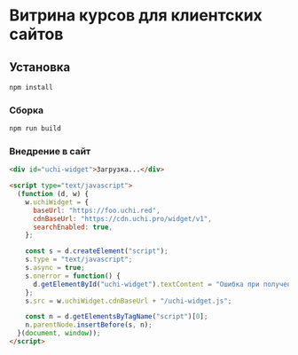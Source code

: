 # Витрина курсов для клиентских сайтов

## Установка

```sh
npm install
```

### Сборка

```sh
npm run build
```

### Внедрение в сайт

```html
<div id="uchi-widget">Загрузка...</div>

<script type="text/javascript">
  (function (d, w) {
    w.uchiWidget = {
      baseUrl: "https://foo.uchi.red",
      cdnBaseUrl: "https://cdn.uchi.pro/widget/v1",
      searchEnabled: true,
    };

    const s = d.createElement("script");
    s.type = "text/javascript";
    s.async = true;
    s.onerror = function() {
      d.getElementById("uchi-widget").textContent = "Ошибка при получении курсов. Попробуйте зайти позже.";
    };
    s.src = w.uchiWidget.cdnBaseUrl + "/uchi-widget.js";

    const n = d.getElementsByTagName("script")[0];
    n.parentNode.insertBefore(s, n);
  }(document, window));
</script>
```
